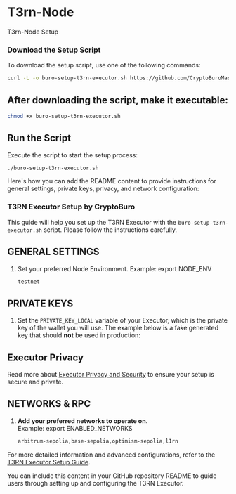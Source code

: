 # T3rn-Node
T3rn-Node Setup


### Download the Setup Script
To download the setup script, use one of the following commands:

```bash
curl -L -o buro-setup-t3rn-executor.sh https://github.com/CryptoBuroMaster/T3rn-Node/raw/main/buro-setup-t3rn-executor.sh
```


## After downloading the script, make it executable:

```bash
chmod +x buro-setup-t3rn-executor.sh
```

## Run the Script
Execute the script to start the setup process:

```bash
./buro-setup-t3rn-executor.sh
```

Here's how you can add the README content to provide instructions for general settings, private keys, privacy, and network configuration:


### T3RN Executor Setup by CryptoBuro

This guide will help you set up the T3RN Executor with the `buro-setup-t3rn-executor.sh` script. Please follow the instructions carefully.

## GENERAL SETTINGS

1. Set your preferred Node Environment. 
   Example: export NODE_ENV
   
   ```bash
   testnet
   ```

## PRIVATE KEYS

1. Set the `PRIVATE_KEY_LOCAL` variable of your Executor, which is the private key of the wallet you will use. The example below is a fake generated key that should **not** be used in production:

## Executor Privacy

Read more about [Executor Privacy and Security](https://docs.t3rn.io/executor/become-an-executor/binary-setup) to ensure your setup is secure and private.

## NETWORKS & RPC

1. **Add your preferred networks to operate on.**  
   Example: export ENABLED_NETWORKS
   
   ```bash
   arbitrum-sepolia,base-sepolia,optimism-sepolia,l1rn
   ```

For more detailed information and advanced configurations, refer to the [T3RN Executor Setup Guide](https://docs.t3rn.io/executor/become-an-executor/binary-setup).


You can include this content in your GitHub repository README to guide users through setting up and configuring the T3RN Executor.
